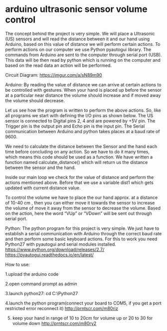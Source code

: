 # arduino ultrasonic sensor volume control

The concept behind the project is very simple. We will place a Ultrasonic (US) sensors and will read the distance between it and our hand using Arduino, based on this value of distance we will perform certain actions. To perform actions on our computer we use Python pyautogui library. The commands from Arduino are sent to the computer through serial port (USB). This data will be then read by python which is running on the computer and based on the read data an action will be performed.

Circuit Diagram:
https://imgur.com/a/sN89m90

Arduino:
By reading the value of distance we can arrive at certain actions to be controlled with gestures. When your hand is placed up before the sensor at a particular near distance the volume should increase and if moved away the volume should decrease.


Let us see how the program is written to perform the above actions. So, like all programs we start with defining the I/O pins as shown below. The US sensor is connected to Digital pins 2, 4 and are powered by +5V pin. The Trigger pin is the output pin and Echo pin is the input pin.
The Serial communication between Arduino and python takes places at a baud rate of 9600.

We need to calculate the distance between the Sensor and the hand each time before concluding on any action. So we have to do it many times, which means this code should be used as a function. We have written a function named calculate_distance() which will return us the distance between the sensor and the hand.

Inside our main loop we check for the value of distance and perform the actions mentioned above. Before that we use a variable dist1 which gets updated with current distance value.

To control the volume we have to place the our hand approx. at a distance of 10-40 cm , then you can either move it towards the sensor to increase the volume of move it away from the sensor to decrease the volume. Based on the action, here the word “VUp” or “VDown” will be sent out through serial port.

Python:
The python program for this project is very simple. We just have to establish a serial communication with Arduino through the correct baud rate and then perform some basic keyboard actions. For this to work you need Python27 with pyautogui and serial modules installed.
https://www.python.org/download/releases/2.7/
https://pyautogui.readthedocs.io/en/latest/

How to use:

1.upload the arduino code

2.open command prompt as admin

3.launch python27: cd C:\Python27

4.launch the python program(connect your board to COM5, if you get a port restricted error reconnect it) http://prntscr.com/m80riz

5. keep your hand in range of 10 to 20cm for volume up or 20 to 30 for volume down http://prntscr.com/m80ry2

